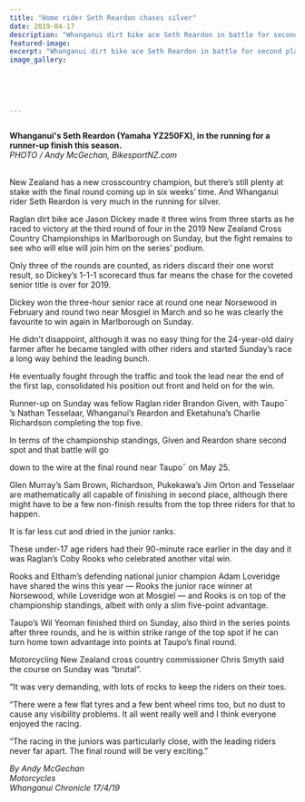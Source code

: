 ```yaml
---
title: "Home rider Seth Reardon chases silver"
date: 2019-04-17
description: "Whanganui dirt bike ace Seth Reardon in battle for second place in NZ championships..."
featured-image: 
excerpt: "Whanganui dirt bike ace Seth Reardon in battle for second place in NZ championships."
image_gallery:
    
    
    
    
    
---
```


<p><strong data-bind="text: imageTitle"><img src="https://i.prcdn.co/img?regionKey=sLtComtQaO5aB4RHJsjsPQ%3d%3d" alt="" /></strong></p>
<p><strong data-bind="text: imageTitle">Whanganui's Seth Reardon (Yamaha YZ250FX), in the running for a runner-up finish this season.<br /></strong><em>PHOTO / Andy McGechan, BikesportNZ.com</em></p>
<p data-bind="text: $data"><br />New Zealand has a new crosscountry champion, but there&rsquo;s still plenty at stake with the final round coming up in six weeks&rsquo; time. And Whanganui rider Seth Reardon is very much in the running for silver.</p>
<p data-bind="text: $data">Raglan dirt bike ace Jason Dickey made it three wins from three starts as he raced to victory at the third round of four in the 2019 New Zealand Cross Country Championships in Marlborough on Sunday, but the fight remains to see who will else will join him on the series&rsquo; podium.</p>
<p data-bind="text: $data">Only three of the rounds are counted, as riders discard their one worst result, so Dickey&rsquo;s 1-1-1 scorecard thus far means the chase for the coveted senior title is over for 2019.</p>
<p data-bind="text: $data">Dickey won the three-hour senior race at round one near Norsewood in February and round two near Mosgiel in March and so he was clearly the favourite to win again in Marlborough on Sunday.</p>
<p data-bind="text: $data">He didn&rsquo;t disappoint, although it was no easy thing for the 24-year-old dairy farmer after he became tangled with other riders and started Sunday&rsquo;s race a long way behind the leading bunch.</p>
<p data-bind="text: $data">He eventually fought through the traffic and took the lead near the end of the first lap, consolidated his position out front and held on for the win.</p>
<p data-bind="text: $data">Runner-up on Sunday was fellow Raglan rider Brandon Given, with Taupo&macr; &rsquo;s Nathan Tesselaar, Whanganui&rsquo;s Reardon and Eketahuna&rsquo;s Charlie Richardson completing the top five.</p>
<p data-bind="text: $data">In terms of the championship standings, Given and Reardon share second spot and that battle will go</p>
<p data-bind="text: $data">down to the wire at the final round near Taupo&macr; on May 25.</p>
<p data-bind="text: $data">Glen Murray&rsquo;s Sam Brown, Richardson, Pukekawa&rsquo;s Jim Orton and Tesselaar are mathematically all capable of finishing in second place, although there might have to be a few non-finish results from the top three riders for that to happen.</p>
<p data-bind="text: $data">It is far less cut and dried in the junior ranks.</p>
<p data-bind="text: $data">These under-17 age riders had their 90-minute race earlier in the day and it was Raglan&rsquo;s Coby Rooks who celebrated another vital win.</p>
<p data-bind="text: $data">Rooks and Eltham&rsquo;s defending national junior champion Adam Loveridge have shared the wins this year &mdash; Rooks the junior race winner at Norsewood, while Loveridge won at Mosgiel &mdash; and Rooks is on top of the championship standings, albeit with only a slim five-point advantage.</p>
<p data-bind="text: $data">Taupo&rsquo;s Wil Yeoman finished third on Sunday, also third in the series points after three rounds, and he is within strike range of the top spot if he can turn home town advantage into points at Taupo&rsquo;s final round.</p>
<p data-bind="text: $data">Motorcycling New Zealand cross country commissioner Chris Smyth said the course on Sunday was &ldquo;brutal&rdquo;.</p>
<p data-bind="text: $data">&ldquo;It was very demanding, with lots of rocks to keep the riders on their toes.</p>
<p data-bind="text: $data">&ldquo;There were a few flat tyres and a few bent wheel rims too, but no dust to cause any visibility problems. It all went really well and I think everyone enjoyed the racing.</p>
<p data-bind="text: $data">&ldquo;The racing in the juniors was particularly close, with the leading riders never far apart. The final round will be very exciting.&rdquo;</p>
<p data-bind="text: $data"><em>By Andy McGechan</em><br /><em>Motorcycles</em><br /><em>Whanganui Chronicle 17/4/19</em></p>

